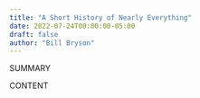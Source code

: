 ```yaml
---
title: "A Short History of Nearly Everything"
date: 2022-07-24T00:00:00-05:00
draft: false
author: "Bill Bryson"
---
```


SUMMARY

<!--more-->

CONTENT